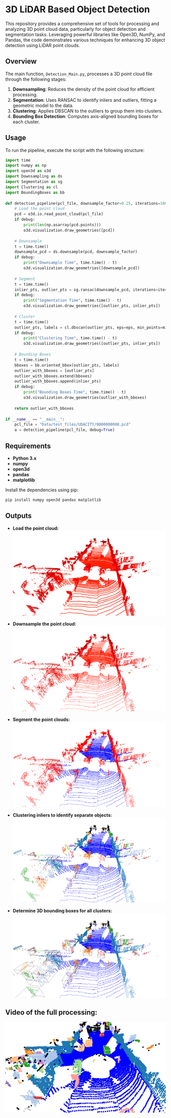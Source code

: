 # 3D LiDAR Based Object Detection

This repository provides a comprehensive set of tools for processing and analyzing 3D point cloud data, particularly for object detection and segmentation tasks. Leveraging powerful libraries like Open3D, NumPy, and Pandas, the code demonstrates various techniques for enhancing 3D object detection using LiDAR point clouds.

## Overview

The main function, `Detection_Main.py`, processes a 3D point cloud file through the following stages:

1. **Downsampling**: Reduces the density of the point cloud for efficient processing.
2. **Segmentation**: Uses RANSAC to identify inliers and outliers, fitting a geometric model to the data.
3. **Clustering**: Applies DBSCAN to the outliers to group them into clusters.
4. **Bounding Box Detection**: Computes axis-aligned bounding boxes for each cluster.

## Usage

To run the pipeline, execute the script with the following structure:

```python
import time
import numpy as np
import open3d as o3d
import Downsampling as ds
import Segmentation as sg
import Clustering as cl
import BoundingBoxes as bb

def detection_pipeline(pcl_file, downsample_factor=0.25, iterations=100, tolerance=0.3, eps=0.4, min_points=5, debug=True):
    # Load the point cloud
    pcd = o3d.io.read_point_cloud(pcl_file)
    if debug:
        print(len(np.asarray(pcd.points)))
        o3d.visualization.draw_geometries([pcd])
    
    # Downsample
    t = time.time()
    downsample_pcd = ds.downsample(pcd, downsample_factor)
    if debug:
        print("Downsample Time", time.time() - t)
        o3d.visualization.draw_geometries([downsample_pcd])
    
    # Segment
    t = time.time()
    inlier_pts, outlier_pts = sg.ransac(downsample_pcd, iterations=iterations, tolerance=tolerance)
    if debug:
        print("Segmentation Time", time.time() - t)
        o3d.visualization.draw_geometries([outlier_pts, inlier_pts])
    
    # Cluster
    t = time.time()
    outlier_pts, labels = cl.dbscan(outlier_pts, eps=eps, min_points=min_points, print_progress=False, debug=debug)
    if debug:
        print("Clustering Time", time.time() - t)
        o3d.visualization.draw_geometries([outlier_pts, inlier_pts])
    
    # Bounding Boxes
    t = time.time()
    bboxes = bb.oriented_bbox(outlier_pts, labels)
    outlier_with_bboxes = [outlier_pts]
    outlier_with_bboxes.extend(bboxes)
    outlier_with_bboxes.append(inlier_pts)
    if debug:
        print("Bounding Boxes Time", time.time() - t)
        o3d.visualization.draw_geometries(outlier_with_bboxes)

    return outlier_with_bboxes

if __name__ == "__main__":
    pcl_file = "Data/test_files/UDACITY/0000000008.pcd"
    a = detection_pipeline(pcl_file, debug=True)
```

## Requirements

- **Python 3.x**
- **numpy**
- **open3d**
- **pandas**
- **matplotlib**

Install the dependencies using pip:
```python
pip install numpy open3d pandas matplotlib
```

## Outputs

- **Load the point cloud:**
![Output Image](Outputs/0_loaded_pcl.png)

- **Downsample the point cloud:**
![Output Image](Outputs/1_downsample_pcl.png)

- **Segment the point clouds:**
![Output Image](Outputs/2_segment_pcl.png)

- **Clustering inliers to identify separate objects:**
![Output Image](Outputs/3_clustering_pcl.png)

- **Determine 3D bounding boxes for all clusters:**
![Output Image](Outputs/4_bbox_pcl.png)

## Video of the full processing:
![Output Image](Outputs/5_visualization.gif)
